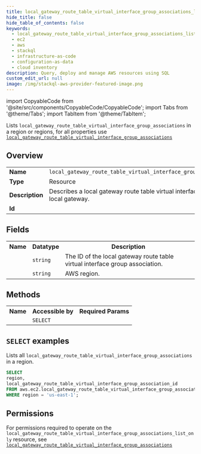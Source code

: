 ```yaml
---
title: local_gateway_route_table_virtual_interface_group_associations_list_only
hide_title: false
hide_table_of_contents: false
keywords:
  - local_gateway_route_table_virtual_interface_group_associations_list_only
  - ec2
  - aws
  - stackql
  - infrastructure-as-code
  - configuration-as-data
  - cloud inventory
description: Query, deploy and manage AWS resources using SQL
custom_edit_url: null
image: /img/stackql-aws-provider-featured-image.png
---
```


import CopyableCode from '@site/src/components/CopyableCode/CopyableCode';
import Tabs from '@theme/Tabs';
import TabItem from '@theme/TabItem';

Lists <code>local_gateway_route_table_virtual_interface_group_associations</code> in a region or regions, for all properties use <a href="/services/serviceName/local_gateway_route_table_virtual_interface_group_associations/"><code>local_gateway_route_table_virtual_interface_group_associations</code></a>

## Overview
<table>
<tbody>
<tr><td><b>Name</b></td><td><code>local_gateway_route_table_virtual_interface_group_associations_list_only</code></td></tr>
<tr><td><b>Type</b></td><td>Resource</td></tr>
<tr><td><b>Description</b></td><td>Describes a local gateway route table virtual interface group association for a local gateway.</td></tr>
<tr><td><b>Id</b></td><td><CopyableCode code="aws.ec2.local_gateway_route_table_virtual_interface_group_associations_list_only" /></td></tr>
</tbody>
</table>

## Fields
<table>
<tbody>
<tr><th>Name</th><th>Datatype</th><th>Description</th></tr><tr><td><CopyableCode code="local_gateway_route_table_virtual_interface_group_association_id" /></td><td><code>string</code></td><td>The ID of the local gateway route table virtual interface group association.</td></tr>
<tr><td><CopyableCode code="region" /></td><td><code>string</code></td><td>AWS region.</td></tr>
</tbody>
</table>

## Methods

<table>
<tbody>
  <tr>
    <th>Name</th>
    <th>Accessible by</th>
    <th>Required Params</th>
  </tr>
  <tr>
    <td><CopyableCode code="list_resources" /></td>
    <td><code>SELECT</code></td>
    <td><CopyableCode code="region" /></td>
  </tr>
</tbody>
</table>

## `SELECT` examples
Lists all <code>local_gateway_route_table_virtual_interface_group_associations</code> in a region.
```sql
SELECT
region,
local_gateway_route_table_virtual_interface_group_association_id
FROM aws.ec2.local_gateway_route_table_virtual_interface_group_associations_list_only
WHERE region = 'us-east-1';
```


## Permissions

For permissions required to operate on the <code>local_gateway_route_table_virtual_interface_group_associations_list_only</code> resource, see <a href="/services/ec2/local_gateway_route_table_virtual_interface_group_associations/#permissions"><code>local_gateway_route_table_virtual_interface_group_associations</code></a>

